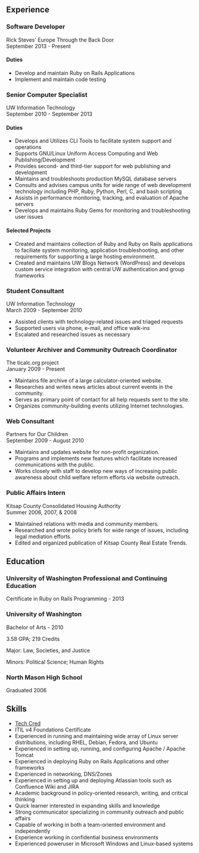 ## Experience

### Software Developer

Rick Steves' Europe Through the Back Door  
September 2013 - Present

#### Duties

- Develop and maintain Ruby on Rails Applications
- Implement and maintain code testing

### Senior Computer Specialist

UW Information Technology      
September 2010 - September 2013

#### Duties

- Develops and Utilizes CLI Tools to facilitate system support and operations
- Supports GNU/Linux Uniform Access Computing and Web Publishing/Development
- Provides second- and third-tier support for web publishing and development
- Maintains and troubleshoots production MySQL database servers
- Consults and advises campus units for wide range of web development technology including PHP, Ruby, Python, Perl, C, and bash scripting
- Assists in performance monitoring, tracking, and evaluation of Apache servers
- Develops and maintains Ruby Gems for monitoring and troubleshooting user issues

#### Selected Projects
- Created and maintains collection of Ruby and Ruby on Rails applications to faciliate system monitoring, application troubleshooting, and other requirements for supporting a large hosting environment.
- Created and maintains UW Blogs Network (WordPress) and develops custom service integration with central UW authentication and group frameworks



### Student Consultant

UW Information Technology  
March 2009 - September 2010

- Assisted clients with technology-related issues and triaged requests
- Supported users via phone, e-mail, and office walk-ins
- Escalated and researched issues as necessary

### Volunteer Archiver and Community Outreach Coordinator

The ticalc.org project  
January 2009 - Present

- Maintains file archive of a large calculator-oriented website.
- Researches and writes news articles about current events in the community.
- Serves as primary point of contact for all help requests sent to the site.
- Organizes community-building events utilizing Internet technologies.

### Web Consultant

Partners for Our Children  
September 2009 - August 2010

- Maintains and updates website for non-profit organization.
- Programs and implements new features which facilitate increased communications with the public.
- Works closely with staff to develop new ways of increasing public awareness about child welfare reform efforts via website outreach.

### Public Affairs Intern

Kitsap County Consolidated Housing Authority  
Summer 2006, 2007, & 2008

- Maintained relations with media and community members.
- Researched and wrote policy briefs for wide range of issues, including legal mediation efforts.
- Edited and organized publication of Kitsap County Real Estate Trends.

## Education

### University of Washington Professional and Continuing Education
Certificate in Ruby on Rails Programming - 2013

### University of Washington
Bachelor of Arts - 2010

3.58 GPA; 219 Credits

Major: Law, Societies, and Justice

Minors: Political Science; Human Rights

### North Mason High School
Graduated 2006

## Skills

- <a href="technologies">Tech Cred</a>
- ITIL v4 Foundations Certificate
- Experienced in running and maintaining wide array of Linux server distributions, including RHEL, Debian, Fedora, and Ubuntu
- Experienced in setting up, running, and configuring Apache / Apache Tomcat
- Experienced in deploying Ruby on Rails Applications and other frameworks
- Experienced in networking, DNS/Zones
- Experienced in setting up and deploying Atlassian tools such as Confluence Wiki and JIRA
- Academic background in policy-oriented research, writing, and critical thinking
- Quick learner interested in expanding skills and knowledge
- Strong communicator specializing in community outreach and public affairs
- Capable of working in both a team-oriented environment and independently
- Experience working in confidential business environments
- Experienced poweruser in Microsoft Windows and Linux-based systems
